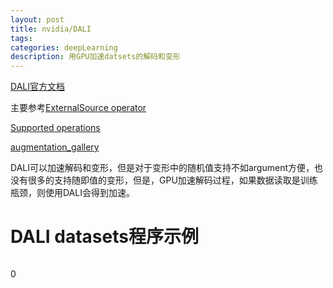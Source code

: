 ```yaml
---
layout: post
title: nvidia/DALI
tags:
categories: deepLearning
description: 用GPU加速datsets的解码和变形
---
```


[DALI官方文档](https://docs.nvidia.com/deeplearning/sdk/dali-developer-guide/docs/index.html)

主要参考[ExternalSource operator](https://docs.nvidia.com/deeplearning/sdk/dali-developer-guide/docs/examples/external_input.html?highlight=externalinputiterator)

[Supported operations](https://docs.nvidia.com/deeplearning/sdk/dali-developer-guide/docs/supported_ops.html)

[augmentation_gallery](https://docs.nvidia.com/deeplearning/sdk/dali-developer-guide/docs/examples/augmentation_gallery.html)

DALI可以加速解码和变形，但是对于变形中的随机值支持不如argument方便，也没有很多的支持随即值的变形，但是，GPU加速解码过程，如果数据读取是训练瓶颈，则使用DALI会得到加速。

# DALI datasets程序示例

```python

```









0

